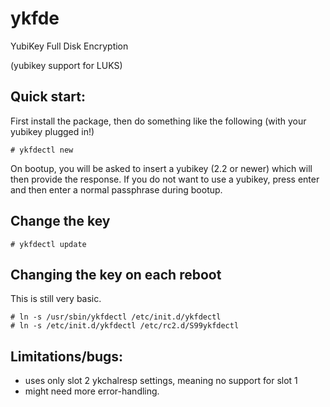 ykfde
=====
YubiKey Full Disk Encryption

(yubikey support for LUKS)


Quick start:
------------

First install the package, then do something like the following (with your
yubikey plugged in!)

    # ykfdectl new

On bootup, you will be asked to insert a yubikey (2.2 or newer) which
will then provide the response.  If you do not want to use a yubikey,
press enter and then enter a normal passphrase during bootup.

Change the key
--------------

    # ykfdectl update

Changing the key on each reboot
-------------------------------

This is still very basic.

    # ln -s /usr/sbin/ykfdectl /etc/init.d/ykfdectl
    # ln -s /etc/init.d/ykfdectl /etc/rc2.d/S99ykfdectl


Limitations/bugs:
-----------------
* uses only slot 2 ykchalresp settings, meaning no support for slot 1
* might need more error-handling.

